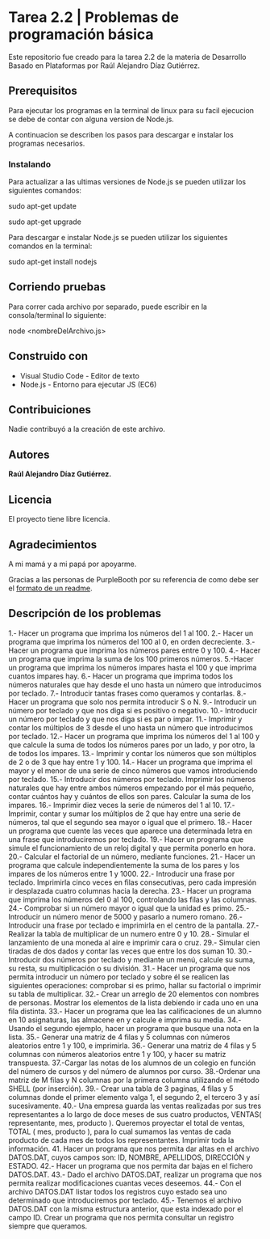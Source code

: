 # Tarea 2.2 | Problemas de programación básica
Este repositorio fue creado para la tarea 2.2 de la materia de Desarrollo Basado en Plataformas por Raúl Alejandro Díaz Gutiérrez.



## Prerequisitos
Para ejecutar los programas en la terminal de linux para su facil ejecucion se debe de contar con alguna version de Node.js.

A continuacion se describen los pasos para descargar e instalar los programas necesarios.

### Instalando
Para actualizar a las ultimas versiones de Node.js se pueden utilizar los siguientes comandos:

sudo apt-get update

sudo apt-get upgrade


Para descargar e instalar Node.js se pueden utilizar los siguientes comandos en la terminal:

sudo apt-get install nodejs


## Corriendo pruebas
Para correr cada archivo por separado, puede escribir en la consola/terminal lo siguiente:

node <nombreDelArchivo.js>



## Construido con
* Visual Studio Code - Editor de texto
* Node.js - Entorno para ejecutar JS (EC6)

## Contribuiciones
Nadie contribuyó a la creación de este archivo.

## Autores
**Raúl Alejandro Díaz Gutiérrez.**

## Licencia
El proyecto tiene libre licencia.

## Agradecimientos
A mi mamá y a mi papá por apoyarme.

Gracias a las personas de PurpleBooth por su referencia de como debe ser el [formato de un readme](https://gist.github.com/PurpleBooth/109311bb0361f32d87a2).


## Descripción de los problemas

1.- Hacer un programa que imprima los números del 1 al 100.  2.- Hacer un programa que imprima los números del 100 al 0, en orden decreciente.  3.- Hacer un programa que imprima los números pares entre 0 y 100.  4.- Hacer un programa que imprima la suma de los 100 primeros números. 5.-Hacer un programa que imprima los números impares hasta el 100 y que imprima cuantos impares hay. 6.- Hacer un programa que imprima todos los números naturales que hay desde el uno hasta un número que introducimos por teclado. 7.- Introducir tantas frases como queramos y contarlas. 8.- Hacer un programa que solo nos permita introducir S o N. 9.- Introducir un número por teclado y que nos diga si es positivo o negativo. 10.- Introducir un número por teclado y que nos diga si es par o impar. 11.- Imprimir y contar los múltiplos de 3 desde el uno hasta un número que introducimos por teclado. 12.- Hacer un programa que imprima los números del 1 al 100 y que calcule la suma de todos los números pares por un lado, y por otro, la de todos los impares. 13.- Imprimir y contar los números que son múltiplos de 2 o de 3 que hay entre 1 y 100. 14.- Hacer un programa que imprima el mayor y el menor de una serie de cinco números que vamos introduciendo por teclado. 15.- Introducir dos números por teclado. Imprimir los números naturales que hay entre ambos números empezando por el más pequeño, contar cuántos hay y cuántos de ellos son pares. Calcular la suma de los impares. 16.- Imprimir diez veces la serie de números del 1 al 10. 17.- Imprimir, contar y sumar los múltiplos de 2 que hay entre una serie de números, tal que el segundo sea mayor o igual que el primero. 18.- Hacer un programa que cuente las veces que aparece una determinada letra en una frase que introduciremos por teclado. 19.- Hacer un programa que simule el funcionamiento de un reloj digital y que permita ponerlo en hora. 20.- Calcular el factorial de un número, mediante funciones. 21.- Hacer un programa que calcule independientemente la suma de los pares y los impares de los números entre 1 y 1000. 22.- Introducir una frase por teclado. Imprimirla cinco veces en filas consecutivas, pero cada impresión ir desplazada cuatro columnas hacia la derecha. 23.- Hacer un programa que imprima los números del 0 al 100, controlando las filas y las columnas. 24.- Comprobar si un número mayor o igual que la unidad es primo. 25.- Introducir un número menor de 5000 y pasarlo a numero romano. 26.- Introducir una frase por teclado e imprimirla en el centro de la pantalla. 27.- Realizar la tabla de multiplicar de un numero entre 0 y 10. 28.- Simular el lanzamiento de una moneda al aire e imprimir cara o cruz. 29.- Simular cien tiradas de dos dados y contar las veces que entre los dos suman 10. 30.- Introducir dos números por teclado y mediante un menú, calcule su suma, su resta, su multiplicación o su división. 31.- Hacer un programa que nos permita introducir un número por teclado y sobre él se realicen las siguientes operaciones: comprobar si es primo, hallar su factorial o imprimir su tabla de multiplicar. 32.- Crear un arreglo de 20 elementos con nombres de personas. Mostrar los elementos de la lista debiendo ir cada uno en una fila distinta. 33.- Hacer un programa que lea las calificaciones de un alumno en 10 asignaturas, las almacene en y calcule e imprima su media. 34.- Usando el segundo ejemplo, hacer un programa que busque una nota en la lista. 35.- Generar una matriz de 4 filas y 5 columnas con números aleatorios entre 1 y 100, e imprimirla. 36.- Generar una matriz de 4 filas y 5 columnas con números aleatorios entre 1 y 100, y hacer su matriz transpuesta. 37.-Cargar las notas de los alumnos de un colegio en función del número de cursos y del número de alumnos por curso. 38.-Ordenar una matriz de M filas y N columnas por la primera columna utilizando el método SHELL (por inserción). 39.- Crear una tabla de 3 paginas, 4 filas y 5 columnas donde el primer elemento valga 1, el segundo 2, el tercero 3 y así sucesivamente. 40.- Una empresa guarda las ventas realizadas por sus tres representantes a lo largo de doce meses de sus cuatro productos, VENTAS( representante, mes, producto ). Queremos proyectar el total de ventas, TOTAL ( mes, producto ), para lo cual sumamos las ventas de cada producto de cada mes de todos los representantes. Imprimir toda la información. 41. Hacer un programa que nos permita dar altas en el archivo DATOS.DAT, cuyos campos son: ID, NOMBRE, APELLIDOS, DIRECCIÓN y ESTADO. 42.- Hacer un programa que nos permita dar bajas en el fichero DATOS.DAT. 43.- Dado el archivo DATOS.DAT, realizar un programa que nos permita realizar modificaciones cuantas veces deseemos. 44.- Con el archivo DATOS.DAT listar todos los registros cuyo estado sea uno determinado que introduciremos por teclado. 45.- Tenemos el archivo DATOS.DAT con la misma estructura anterior, que esta indexado por el campo ID. Crear un programa que nos permita consultar un registro siempre que queramos.